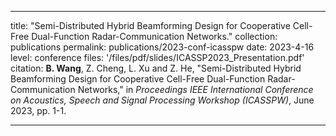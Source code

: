 ---

title: "Semi-Distributed Hybrid Beamforming Design for Cooperative Cell-Free Dual-Function Radar-Communication Networks."
collection: publications
permalink: publications/2023-conf-icasspw
date: 2023-4-16
level: conference
files: '/files/pdf/slides/ICASSP2023_Presentation.pdf'
citation: <b>B. Wang</b>, Z. Cheng,  L. Xu and Z. He, "Semi-Distributed Hybrid Beamforming Design for Cooperative Cell-Free Dual-Function Radar-Communication Networks," in <i>Proceedings IEEE International Conference on Acoustics, Speech and Signal Processing Workshop (ICASSPW)</i>, June 2023, pp. 1-1.

---